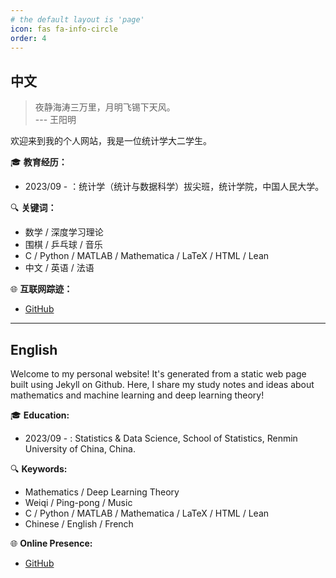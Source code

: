 ```yaml
---
# the default layout is 'page'
icon: fas fa-info-circle
order: 4
---
```


## 中文
> 夜静海涛三万里，月明飞锡下天风。  
>                   --- 王阳明

欢迎来到我的个人网站，我是一位统计学大二学生。

🎓 **教育经历：**
- 2023/09 - ：统计学（统计与数据科学）拔尖班，统计学院，中国人民大学。

🔍 **关键词：**
* 数学 / 深度学习理论
* 围棋 / 乒乓球 / 音乐
* C / Python / MATLAB / Mathematica / LaTeX / HTML / Lean
* 中文 / 英语 / 法语

🌐 **互联网踪迹：**

* [GitHub](https://github.com/Manifolda)


---

## English

Welcome to my personal website! It's generated from a static web page built using Jekyll on Github. Here, I share my study notes and ideas about mathematics and machine learning and deep learning theory!

🎓 **Education:**
- 2023/09 - : Statistics & Data Science, School of Statistics, Renmin University of China, China.

🔍 **Keywords:**

* Mathematics / Deep Learning Theory
* Weiqi / Ping-pong / Music
* C / Python / MATLAB / Mathematica / LaTeX / HTML / Lean
* Chinese / English / French

🌐 **Online Presence:**

* [GitHub](https://github.com/Manifolda)
